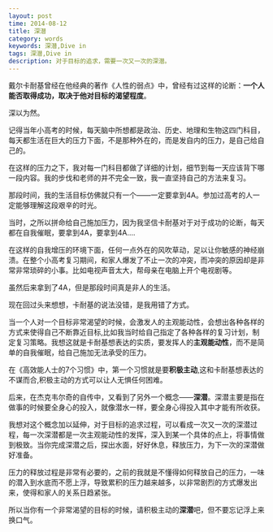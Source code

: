```yaml
---
layout: post
time: 2014-08-12
title: 深潜
category: words
keywords: 深潜,Dive in
tags: 深潜,Dive in
description: 对于目标的追求，需要一次又一次的深潜。
---
```


戴尔卡耐基曾经在他经典的著作《人性的弱点》中，曾经有过这样的论断：**一个人能否取得成功，取决于他对目标的渴望程度**。

深以为然。

记得当年小高考的时候，每天脑中所想都是政治、历史、地理和生物这四门科目，每天都生活在巨大的压力下面，不是那种外在的，而是发自内的压力，是自己给自己的。

在这样的压力之下，我对每一门科目都做了详细的计划，细节到每一天应该背下哪一段内容。我的步伐和老师的并不完全一致，我一直坚持自己的方法来复习。

那段时间，我的生活目标仿佛就只有一个——一定要拿到4A。参加过高考的人一定能够理解这段艰辛的时光。

当时，之所以拼命给自己施加压力，因为我坚信卡耐基对于对于成功的论断，每天都在自我催眠，要拿到4A，要拿到4A....

在这样的自我增压的环境下面，任何一点外在的风吹草动，足以让你敏感的神经崩溃。在整个小高考复习期间，和家人爆发了不止一次的冲突，而冲突的原因却是非常非常琐碎的小事。比如电视声音太大，帮母亲在电脑上开个电视剧等。

虽然后来拿到了4A，但是那段时间真是非人的生活。

现在回过头来想想，卡耐基的说法没错，是我用错了方式。


当一个人对一个目标非常渴望的时候，会激发人的主观能动性，会想出各种各样的方式来使得自己不断靠近目标,比如我当时给自己指定了各种各样的复习计划，制定复习策略。我想这就是卡耐基想表达的实质，要发挥人的**主观能动性**，而不是简单的自我催眠，给自己施加无法承受的压力。

在《高效能人士的7个习惯》中，第一个习惯就是要**积极主动**,这和卡耐基想表达的不谋而合,积极主动的方式可以让人无惧任何困难。

后来，在杰克韦尔奇的自传中，又看到了另外一个概念——**深潜**。深潜主要是指在做事的时候要全身心的投入，就像潜水一样，要全身心得投入其中才能有所收获。

我想对这个概念加以延伸，对于目标的追求过程，可以看成一次又一次的深潜过程，每一次深潜都是一次主观能动性的发挥，深入到某一个具体的点上，将事情做到极致。当你完成深潜之后，探出水面，好好休息，释放压力，为下一次的深潜做好准备。

压力的释放过程是非常有必要的，之前的我就是不懂得如何释放自己的压力，一味的潜入到水底而不愿上浮，导致累积的压力越来越多，以非常剧烈的方式爆发出来，使得和家人的关系日趋紧张。

所以当你有一个非常渴望的目标的时候，请积极主动的**深潜**吧，但不要忘记浮上来换口气。


